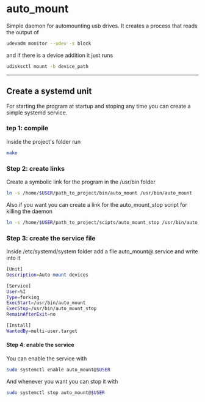 # auto_mount
Simple daemon for automounting usb drives. It creates a process that reads the output of
```bash
udevadm monitor --udev -s block
```
and if there is a device addition it just runs 
```bash
udisksctl mount -b device_path
```

---

## Create a systemd unit
For starting the program at startup and stoping any time you can create a simple systemd service.
### tep 1: compile 
Inside the project's folder run 
```bash
make
```

### Step 2: create links
Create a symbolic link for the program in the /usr/bin folder
```bash
ln -s /home/$USER/path_to_project/bin/auto_mount /usr/bin/auto_mount
```

Also if you want you can create a link for the auto_mount_stop script for killing the daemon
```bash
ln -s /home/$USER/path_to_project/scipts/auto_mount_stop /usr/bin/auto_mount_stop
```

### Step 3: create the service file
Inside /etc/systemd/system folder add a file auto_mount@.service and write into it
```bash
[Unit]
Description=Auto mount devices

[Service]
User=%I
Type=forking
ExecStart=/usr/bin/auto_mount
ExecStop=/usr/bin/auto_mount_stop
RemainAfterExit=no

[Install]
WantedBy=multi-user.target
```

#### Step 4: enable the service
You can enable the service with 
```bash
sudo systemctl enable auto_mount@$USER
```
And whenever you want you can stop it with 
```bash 
sudo systemctl stop auto_mount@$USER
```
